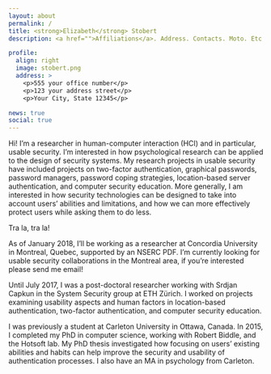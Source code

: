 ```yaml
---
layout: about
permalink: /
title: <strong>Elizabeth</strong> Stobert
description: <a href="">Affiliations</a>. Address. Contacts. Moto. Etc.

profile:
  align: right
  image: stobert.png
  address: >
    <p>555 your office number</p>
    <p>123 your address street</p>
    <p>Your City, State 12345</p>

news: true
social: true
---
```

Hi! I’m a researcher in human-computer interaction (HCI) and in particular, usable security. I’m interested in how psychological research can be applied to the design of security systems. My research projects in usable security have included projects on two-factor authentication, graphical passwords, password managers, password coping strategies, location-based server authentication, and computer security education. More generally, I am interested in how security technologies can be designed to take into account users’ abilities and limitations, and how we can more effectively protect users while asking them to do less.

Tra la, tra la!

As of January 2018, I’ll be working as a researcher at Concordia University in Montreal, Quebec, supported by an NSERC PDF. I’m currently looking for usable security collaborations in the Montreal area, if you’re interested please send me email!

Until July 2017, I was a post-doctoral researcher working with Srdjan Capkun in the System Security group at ETH Zürich. I worked on projects examining usability aspects and human factors in location-based authentication, two-factor authentication, and computer security education.

I was previously a student at Carleton University in Ottawa, Canada. In 2015, I completed my PhD in computer science, working with Robert Biddle, and the Hotsoft lab. My PhD thesis investigated how focusing on users’ existing abilities and habits can help improve the security and usability of authentication processes. I also have an MA in psychology from Carleton.
